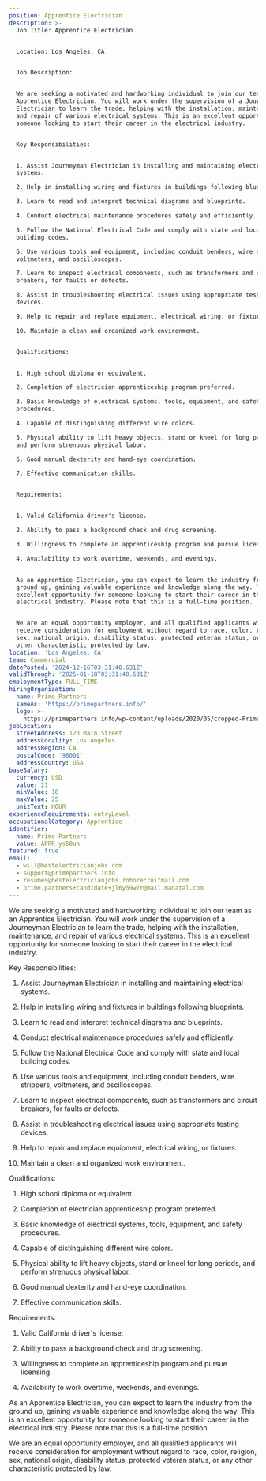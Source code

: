 ```yaml
---
position: Apprentice Electrician
description: >-
  Job Title: Apprentice Electrician


  Location: Los Angeles, CA


  Job Description:


  We are seeking a motivated and hardworking individual to join our team as an
  Apprentice Electrician. You will work under the supervision of a Journeyman
  Electrician to learn the trade, helping with the installation, maintenance,
  and repair of various electrical systems. This is an excellent opportunity for
  someone looking to start their career in the electrical industry.


  Key Responsibilities:


  1. Assist Journeyman Electrician in installing and maintaining electrical
  systems.

  2. Help in installing wiring and fixtures in buildings following blueprints.

  3. Learn to read and interpret technical diagrams and blueprints.

  4. Conduct electrical maintenance procedures safely and efficiently.

  5. Follow the National Electrical Code and comply with state and local
  building codes.

  6. Use various tools and equipment, including conduit benders, wire strippers,
  voltmeters, and oscilloscopes.

  7. Learn to inspect electrical components, such as transformers and circuit
  breakers, for faults or defects.

  8. Assist in troubleshooting electrical issues using appropriate testing
  devices.

  9. Help to repair and replace equipment, electrical wiring, or fixtures.

  10. Maintain a clean and organized work environment.


  Qualifications:


  1. High school diploma or equivalent.

  2. Completion of electrician apprenticeship program preferred.

  3. Basic knowledge of electrical systems, tools, equipment, and safety
  procedures.

  4. Capable of distinguishing different wire colors.

  5. Physical ability to lift heavy objects, stand or kneel for long periods,
  and perform strenuous physical labor.

  6. Good manual dexterity and hand-eye coordination.

  7. Effective communication skills.


  Requirements:


  1. Valid California driver's license.

  2. Ability to pass a background check and drug screening.

  3. Willingness to complete an apprenticeship program and pursue licensing.

  4. Availability to work overtime, weekends, and evenings.


  As an Apprentice Electrician, you can expect to learn the industry from the
  ground up, gaining valuable experience and knowledge along the way. This is an
  excellent opportunity for someone looking to start their career in the
  electrical industry. Please note that this is a full-time position. 


  We are an equal opportunity employer, and all qualified applicants will
  receive consideration for employment without regard to race, color, religion,
  sex, national origin, disability status, protected veteran status, or any
  other characteristic protected by law.
location: 'Los Angeles, CA'
team: Commercial
datePosted: '2024-12-16T03:31:40.631Z'
validThrough: '2025-01-18T03:31:40.631Z'
employmentType: FULL_TIME
hiringOrganization:
  name: Prime Partners
  sameAs: 'https://primepartners.info/'
  logo: >-
    https://primepartners.info/wp-content/uploads/2020/05/cropped-Prime-Partners-Logo-NO-BG-1-1.png
jobLocation:
  streetAddress: 123 Main Street
  addressLocality: Los Angeles
  addressRegion: CA
  postalCode: '90001'
  addressCountry: USA
baseSalary:
  currency: USD
  value: 21
  minValue: 18
  maxValue: 25
  unitText: HOUR
experienceRequirements: entryLevel
occupationalCategory: Apprentice
identifier:
  name: Prime Partners
  value: APPR-ys50uh
featured: true
email:
  - will@bestelectricianjobs.com
  - support@primepartners.info
  - resumes@bestelectricianjobs.zohorecruitmail.com
  - prime.partners+candidate+jl6y59w7r@mail.manatal.com
---
```


We are seeking a motivated and hardworking individual to join our team as an
  Apprentice Electrician. You will work under the supervision of a Journeyman
  Electrician to learn the trade, helping with the installation, maintenance,
  and repair of various electrical systems. This is an excellent opportunity for
  someone looking to start their career in the electrical industry.


  Key Responsibilities:


  1. Assist Journeyman Electrician in installing and maintaining electrical
  systems.

  2. Help in installing wiring and fixtures in buildings following blueprints.

  3. Learn to read and interpret technical diagrams and blueprints.

  4. Conduct electrical maintenance procedures safely and efficiently.

  5. Follow the National Electrical Code and comply with state and local
  building codes.

  6. Use various tools and equipment, including conduit benders, wire strippers,
  voltmeters, and oscilloscopes.

  7. Learn to inspect electrical components, such as transformers and circuit
  breakers, for faults or defects.

  8. Assist in troubleshooting electrical issues using appropriate testing
  devices.

  9. Help to repair and replace equipment, electrical wiring, or fixtures.

  10. Maintain a clean and organized work environment.


  Qualifications:


  1. High school diploma or equivalent.

  2. Completion of electrician apprenticeship program preferred.

  3. Basic knowledge of electrical systems, tools, equipment, and safety
  procedures.

  4. Capable of distinguishing different wire colors.

  5. Physical ability to lift heavy objects, stand or kneel for long periods,
  and perform strenuous physical labor.

  6. Good manual dexterity and hand-eye coordination.

  7. Effective communication skills.


  Requirements:


  1. Valid California driver's license.

  2. Ability to pass a background check and drug screening.

  3. Willingness to complete an apprenticeship program and pursue licensing.

  4. Availability to work overtime, weekends, and evenings.


  As an Apprentice Electrician, you can expect to learn the industry from the
  ground up, gaining valuable experience and knowledge along the way. This is an
  excellent opportunity for someone looking to start their career in the
  electrical industry. Please note that this is a full-time position. 


  We are an equal opportunity employer, and all qualified applicants will
  receive consideration for employment without regard to race, color, religion,
  sex, national origin, disability status, protected veteran status, or any
  other characteristic protected by law.
